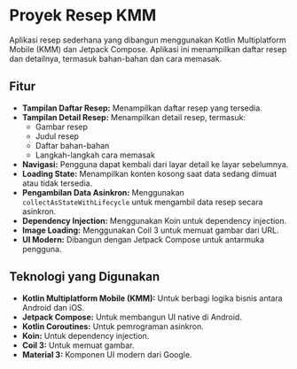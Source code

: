 # Proyek Resep KMM

Aplikasi resep sederhana yang dibangun menggunakan Kotlin Multiplatform Mobile (KMM) dan Jetpack Compose. Aplikasi ini menampilkan daftar resep dan detailnya, termasuk bahan-bahan dan cara memasak.

## Fitur

* **Tampilan Daftar Resep:** Menampilkan daftar resep yang tersedia. 
* **Tampilan Detail Resep:** Menampilkan detail resep, termasuk:
    * Gambar resep
    * Judul resep
    * Daftar bahan-bahan
    * Langkah-langkah cara memasak
* **Navigasi:** Pengguna dapat kembali dari layar detail ke layar sebelumnya.
* **Loading State:** Menampilkan konten kosong saat data sedang dimuat atau tidak tersedia.
* **Pengambilan Data Asinkron:** Menggunakan `collectAsStateWithLifecycle` untuk mengambil data resep secara asinkron.
* **Dependency Injection:** Menggunakan Koin untuk dependency injection.
* **Image Loading:** Menggunakan Coil 3 untuk memuat gambar dari URL.
* **UI Modern:** Dibangun dengan Jetpack Compose untuk antarmuka pengguna.

## Teknologi yang Digunakan

* **Kotlin Multiplatform Mobile (KMM):** Untuk berbagi logika bisnis antara Android dan iOS.
* **Jetpack Compose:** Untuk membangun UI native di Android.
* **Kotlin Coroutines:** Untuk pemrograman asinkron.
* **Koin:** Untuk dependency injection.
* **Coil 3:** Untuk memuat gambar.
* **Material 3:** Komponen UI modern dari Google.

